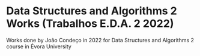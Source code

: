 # Data Structures and Algorithms 2 Works (Trabalhos E.D.A. 2 2022)

Works done by João Condeço in 2022 for Data Structures and Algorithms 2 course in Évora University
